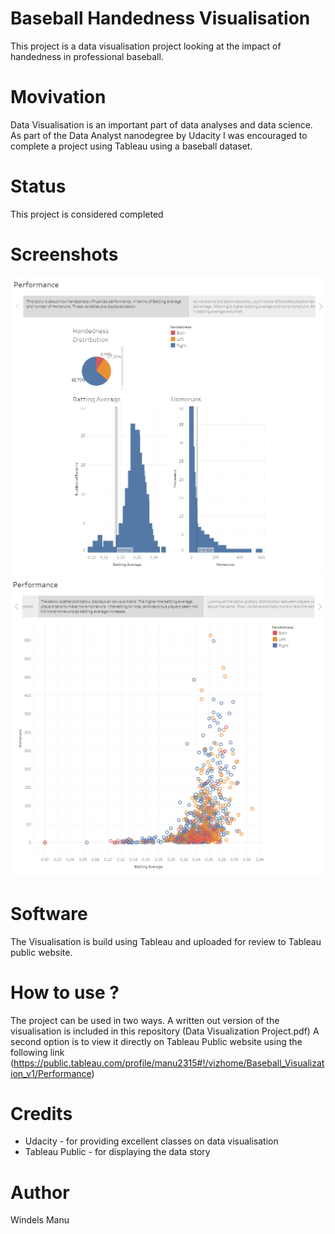 # Baseball Handedness Visualisation

This project is a data visualisation project looking at the impact of handedness in professional baseball.

# Movivation

Data Visualisation is an important part of data analyses and data science. As part of the Data Analyst nanodegree by Udacity I
was encouraged to complete a project using Tableau using a baseball dataset.

# Status

This project is considered completed

# Screenshots

![Screenshot1](Screen1.png)
![Screenshot2](Screen2.png)

# Software

The Visualisation is build using Tableau and uploaded for review to Tableau public website.

# How to use ?

The project can be used in two ways. A written out version of the visualisation is included in this repository (Data Visualization Project.pdf)
A second option is to view it directly on Tableau Public website using the following link (https://public.tableau.com/profile/manu2315#!/vizhome/Baseball_Visualization_v1/Performance)

# Credits

* Udacity - for providing excellent classes on data visualisation
* Tableau Public - for displaying the data story

# Author
Windels Manu
